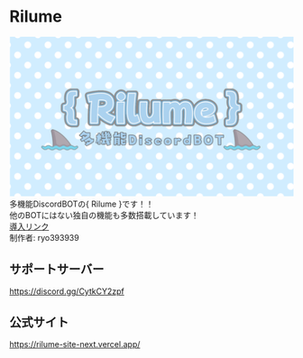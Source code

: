 # Rilume
![banner](./assets/readme/banner.png)  
多機能DiscordBOTの{ Rilume }です！！  
他のBOTにはない独自の機能も多数搭載しています！  
[導入リンク](https://discord.com/oauth2/authorize?client_id=1404988583626014740)  
制作者: ryo393939
  
## サポートサーバー
https://discord.gg/CytkCY2zpf
## 公式サイト
https://rilume-site-next.vercel.app/
